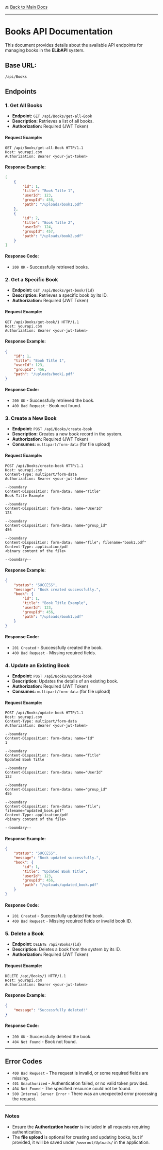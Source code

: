 ﻿🔙 [Back to Main Docs](../README.md)  

--- 
# **Books API Documentation**

This document provides details about the available API endpoints for managing books in the **ELibAPI** system.

## **Base URL:**
```
/api/Books
```

## **Endpoints**

### 1. **Get All Books**
- **Endpoint:** `GET /api/Books/get-all-Book`
- **Description:** Retrieves a list of all books.
- **Authorization:** Required (JWT Token)
  
#### **Request Example:**
```http
GET /api/Books/get-all-Book HTTP/1.1
Host: yourapi.com
Authorization: Bearer <your-jwt-token>
```

#### **Response Example:**
```json
[
    {
        "id": 1,
        "title": "Book Title 1",
        "userId": 123,
        "groupId": 456,
        "path": "/uploads/book1.pdf"
    },
    {
        "id": 2,
        "title": "Book Title 2",
        "userId": 124,
        "groupId": 457,
        "path": "/uploads/book2.pdf"
    }
]
```

#### **Response Code:**
- `200 OK` - Successfully retrieved books.

### 2. **Get a Specific Book**
- **Endpoint:** `GET /api/Books/get-book/{id}`
- **Description:** Retrieves a specific book by its ID.
- **Authorization:** Required (JWT Token)

#### **Request Example:**
```http
GET /api/Books/get-book/1 HTTP/1.1
Host: yourapi.com
Authorization: Bearer <your-jwt-token>
```

#### **Response Example:**
```json
{
    "id": 1,
    "title": "Book Title 1",
    "userId": 123,
    "groupId": 456,
    "path": "/uploads/book1.pdf"
}
```

#### **Response Code:**
- `200 OK` - Successfully retrieved the book.
- `400 Bad Request` - Book not found.

### 3. **Create a New Book**
- **Endpoint:** `POST /api/Books/create-book`
- **Description:** Creates a new book record in the system.
- **Authorization:** Required (JWT Token)
- **Consumes:** `multipart/form-data` (for file upload)

#### **Request Example:**
```http
POST /api/Books/create-book HTTP/1.1
Host: yourapi.com
Content-Type: multipart/form-data
Authorization: Bearer <your-jwt-token>

--boundary
Content-Disposition: form-data; name="Title"
Book Title Example

--boundary
Content-Disposition: form-data; name="UserId"
123

--boundary
Content-Disposition: form-data; name="group_id"
456

--boundary
Content-Disposition: form-data; name="file"; filename="book1.pdf"
Content-Type: application/pdf
<binary content of the file>

--boundary--
```

#### **Response Example:**
```json
{
    "status": "SUCCESS",
    "message": "Book created successfully.",
    "book": {
        "id": 1,
        "title": "Book Title Example",
        "userId": 123,
        "groupId": 456,
        "path": "/uploads/book1.pdf"
    }
}
```

#### **Response Code:**
- `201 Created` - Successfully created the book.
- `400 Bad Request` - Missing required fields.

### 4. **Update an Existing Book**
- **Endpoint:** `POST /api/Books/update-book`
- **Description:** Updates the details of an existing book.
- **Authorization:** Required (JWT Token)
- **Consumes:** `multipart/form-data` (for file upload)

#### **Request Example:**
```http
POST /api/Books/update-book HTTP/1.1
Host: yourapi.com
Content-Type: multipart/form-data
Authorization: Bearer <your-jwt-token>

--boundary
Content-Disposition: form-data; name="Id"
1

--boundary
Content-Disposition: form-data; name="Title"
Updated Book Title

--boundary
Content-Disposition: form-data; name="UserId"
123

--boundary
Content-Disposition: form-data; name="group_id"
456

--boundary
Content-Disposition: form-data; name="file"; filename="updated_book.pdf"
Content-Type: application/pdf
<binary content of the file>

--boundary--
```

#### **Response Example:**
```json
{
    "status": "SUCCESS",
    "message": "Book updated successfully.",
    "book": {
        "id": 1,
        "title": "Updated Book Title",
        "userId": 123,
        "groupId": 456,
        "path": "/uploads/updated_book.pdf"
    }
}
```

#### **Response Code:**
- `201 Created` - Successfully updated the book.
- `400 Bad Request` - Missing required fields or invalid book ID.

### 5. **Delete a Book**
- **Endpoint:** `DELETE /api/Books/{id}`
- **Description:** Deletes a book from the system by its ID.
- **Authorization:** Required (JWT Token)

#### **Request Example:**
```http
DELETE /api/Books/1 HTTP/1.1
Host: yourapi.com
Authorization: Bearer <your-jwt-token>
```

#### **Response Example:**
```json
{
    "message": "Successfully deleted!"
}
```

#### **Response Code:**
- `200 OK` - Successfully deleted the book.
- `404 Not Found` - Book not found.

---

## **Error Codes**
- `400 Bad Request` - The request is invalid, or some required fields are missing.
- `401 Unauthorized` - Authentication failed, or no valid token provided.
- `404 Not Found` - The specified resource could not be found.
- `500 Internal Server Error` - There was an unexpected error processing the request.

---

### **Notes**
- Ensure the **Authorization header** is included in all requests requiring authentication.  
- The **file upload** is optional for creating and updating books, but if provided, it will be saved under `/wwwroot/Uploads/` in the application.

 